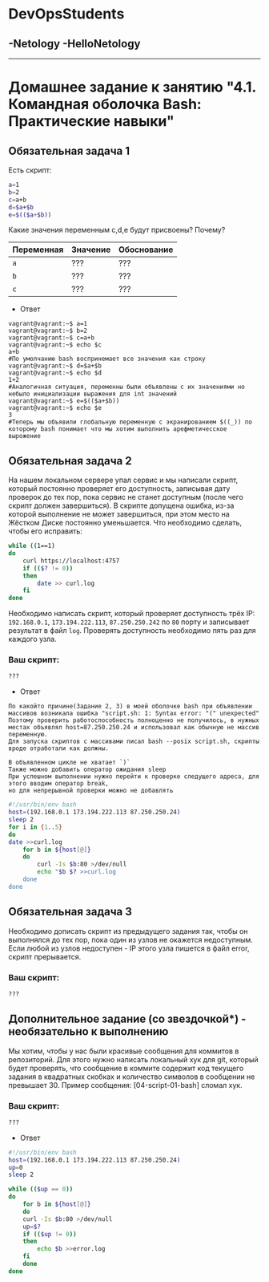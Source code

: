 # DevOpsStudents
-Netology
-HelloNetology
-
---
# Домашнее задание к занятию "4.1. Командная оболочка Bash: Практические навыки"

## Обязательная задача 1

Есть скрипт:
```bash
a=1
b=2
c=a+b
d=$a+$b
e=$(($a+$b))
```

Какие значения переменным c,d,e будут присвоены? Почему?

| Переменная  | Значение | Обоснование |
| ------------- | ------------- | ------------- |
| `a`  | ???  | ??? |
| `b`  | ???  | ??? |
| `c`  | ???  | ??? |

- Ответ
```
vagrant@vagrant:~$ a=1
vagrant@vagrant:~$ b=2
vagrant@vagrant:~$ c=a+b
vagrant@vagrant:~$ echo $c
a+b
#По умолчанию bash воспринемает все значения как строку
vagrant@vagrant:~$ d=$a+$b
vagrant@vagrant:~$ echo $d
1+2
#Аналогичная ситуация, переменны были объявлены с их значениями но небыло инициализации выражения для int значений
vagrant@vagrant:~$ e=$(($a+$b))
vagrant@vagrant:~$ echo $e
3
#Теперь мы объявили глобальную переменную с экранированием $((_)) по которому bash понимает что мы хотим выполнить арефметичесское вырожение

```
## Обязательная задача 2
На нашем локальном сервере упал сервис и мы написали скрипт, который постоянно проверяет его доступность, записывая дату проверок до тех пор, пока сервис не станет доступным (после чего скрипт должен завершиться). В скрипте допущена ошибка, из-за которой выполнение не может завершиться, при этом место на Жёстком Диске постоянно уменьшается. Что необходимо сделать, чтобы его исправить:
```bash
while ((1==1)
do
	curl https://localhost:4757
	if (($? != 0))
	then
		date >> curl.log
	fi
done
```

Необходимо написать скрипт, который проверяет доступность трёх IP: `192.168.0.1`, `173.194.222.113`, `87.250.250.242` по `80` порту и записывает результат в файл `log`. Проверять доступность необходимо пять раз для каждого узла.

### Ваш скрипт:
```bash
???
```
- Ответ
```
По какойто причине(Задание 2, 3) в моей оболочке bash при объявлении массивов возникала ошибка "script.sh: 1: Syntax error: "(" unexpected"
Поэтому проверить работоспособность полноценно не получилось, в нужных местах объявлял host=87.250.250.24 и использовал как обычную не массив переменную.
Для запуска скриптов с массивами писал bash --posix script.sh, скрипты вроде отработали как должны.
```
```
В объявленном цикле не хватает `)`
Также можно добавить оператор ожидания sleep
При успешном выполнении нужно перейти к проверке следущего адреса, для этого вводим оператор break,
но для непрерывной проверки можно не добавлять
```
```bash
#!/usr/bin/env bash
host=(192.168.0.1 173.194.222.113 87.250.250.24)
sleep 2
for i in {1..5}
do
date >>curl.log
    for b in ${host[@]}
    do
        curl -Is $b:80 >/dev/null
        echo "$b $? >>curl.log
    done
done
```
## Обязательная задача 3
Необходимо дописать скрипт из предыдущего задания так, чтобы он выполнялся до тех пор, пока один из узлов не окажется недоступным. Если любой из узлов недоступен - IP этого узла пишется в файл error, скрипт прерывается.

### Ваш скрипт:
```bash
???
```

## Дополнительное задание (со звездочкой*) - необязательно к выполнению

Мы хотим, чтобы у нас были красивые сообщения для коммитов в репозиторий. Для этого нужно написать локальный хук для git, который будет проверять, что сообщение в коммите содержит код текущего задания в квадратных скобках и количество символов в сообщении не превышает 30. Пример сообщения: \[04-script-01-bash\] сломал хук.

### Ваш скрипт:
```bash
???
```
- Ответ
```bash
#!/usr/bin/env bash
host=(192.168.0.1 173.194.222.113 87.250.250.24)
up=0
sleep 2

while (($up == 0))
do
    for b in ${host[@]}
    do
	curl -Is $b:80 >/dev/null
	up=$?
	if (($up != 0))
	then
	    echo $b >>error.log
	fi
    done
done
```
